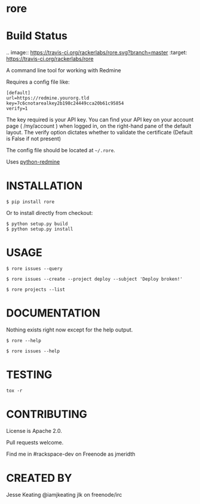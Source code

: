 rore
=======

Build Status
====================
.. image:: https://travis-ci.org/rackerlabs/rore.svg?branch=master
    :target: https://travis-ci.org/rackerlabs/rore

A command line tool for working with Redmine

Requires a config file like:
```
[default]
url=https://redmine.yourorg.tld
key=7c6cnotarealkey2b198c24449cca20b61c95854
verify=1
```
The key required is your API key.
You can find your API key on your account page ( /my/account ) when logged in, on the right-hand pane of the default layout.
The verify option dictates whether to validate the certificate (Default is False if not present)

The config file should be located at `~/.rore`.

Uses [python-redmine](https://github.com/maxtepkeev/python-redmine)

INSTALLATION
============

```
$ pip install rore
```
Or to install directly from checkout:
```
$ python setup.py build
$ python setup.py install
```

USAGE
=====

```
$ rore issues --query
```
```
$ rore issues --create --project deploy --subject 'Deploy broken!'
```
```
$ rore projects --list
```

DOCUMENTATION
=============


Nothing exists right now except for the help output.
```
$ rore --help
```
```
$ rore issues --help
```

TESTING
=======

```
tox -r
```


CONTRIBUTING
============

License is Apache 2.0.

Pull requests welcome.

Find me in #rackspace-dev on Freenode as jmeridth

CREATED BY
============
Jesse Keating
@iamjkeating
jlk on freenode/irc
